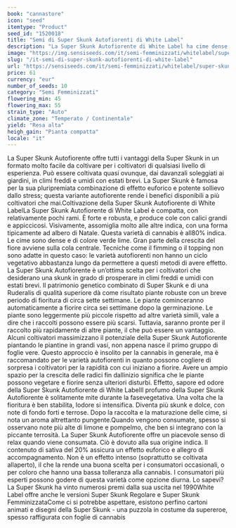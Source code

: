 ```yaml
---
book: "cannastore"
icon: "seed"
itemtype: "Product"
seed_id: "1520018"
title: "Semi di Super Skunk Autofiorenti di White Label"
description: "La Super Skunk Autofiorente di White Label ha cime dense e un odore skunk. Adatta a ogni clima all'interno e all’esterno. Fiorisce in 45-55 giorni."
image: "https://img.sensiseeds.com/it/semi-femminizzati/whitelabel/super-skunk-autoflowering-image.png"
slug: "/it-semi-di-super-skunk-autofiorenti-di-white-label"
url: "https://sensiseeds.com/it/semi-femminizzati/whitelabel/super-skunk-autoflowering?a_aid=cannastore"
price: 61
currency: "eur"
number_of_seeds: 10
category: "Semi Femminizzati"
flowering_min: 45
flowering_max: 55
strain_type: "Auto"
climate_zone: "Temperato / Continentale"
yield: "Resa alta"
heigh_gain: "Pianta compatta"
locale: "it"
---
```

La Super Skunk Autofiorente offre tutti i vantaggi della Super Skunk in un formato molto facile da coltivare per i coltivatori di qualsiasi livello di esperienza. Può essere coltivata quasi ovunque, dai davanzali soleggiati ai giardini, in climi freddi e umidi con estati brevi. La Super Skunk è famosa per la sua pluripremiata combinazione di effetto euforico e potente sollievo dallo stress; questa variante autofiorente rende i benefici disponibili a più coltivatori che mai.Coltivazione della Super Skunk Autofiorente di White LabelLa Super Skunk Autofiorente di White Label è compatta, con relativamente pochi rami. È forte e robusta, e produce cole con calici grandi e appiccicosi. Visivamente, assomiglia molto alle altre indica, con una forma tipicamente ad albero di Natale. Questa varietà di cannabis è all80% indica. Le cime sono dense e di colore verde lime. Gran parte della crescita del fiore avviene sulla cola centrale. Tecniche come il fimming o il topping non sono adatte in questo caso: le varietà autofiorenti non hanno un ciclo vegetativo abbastanza lungo da permettere a questi metodi di avere effetto. La Super Skunk Autofiorente è un’ottima scelta per i coltivatori che desiderano una skunk in grado di prosperare in climi freddi e umidi con estati brevi. Il patrimonio genetico combinato di Super Skunk e di una Ruderalis di qualità superiore dà come risultato piante robuste con un breve periodo di fioritura di circa sette settimane. Le piante cominceranno automaticamente a fiorire circa sei settimane dopo la germinazione. Le piante sono leggermente più piccole rispetto ad altre varietà simili, vale a dire che i raccolti possono essere più scarsi. Tuttavia, saranno pronte per il raccolto più rapidamente di altre piante, il che può essere un vantaggio. Alcuni coltivatori massimizzano il potenziale della Super Skunk Autofiorente piantando le piantine in grandi vasi, non appena nasce il primo gruppo di foglie vere. Questo approccio è insolito per la cannabis in generale, ma è raccomandato per le varietà autofiorenti in quanto possono cogliere di sorpresa i coltivatori per la rapidità con cui iniziano a fiorire. Avere un ampio spazio per la crescita delle radici fin dallinizio significa che le piante possono vegetare e fiorire senza ulteriori disturbi. Effetto, sapore ed odore della Super Skunk Autofiorente di White LabelIl profumo della Super Skunk Autofiorente è solitamente mite durante la fasevegetativa. Una volta che la fioritura è ben stabilita, lodore si intensifica. Diventa più skunk e dolce, con note di fondo forti e terrose. Dopo la raccolta e la maturazione delle cime, si nota un aroma altrettanto pungente.Quando vengono consumate, spesso si osservano note più alte di limone e pompelmo, che ben si integrano con la piccante terrosità. La Super Skunk Autofiorente offre un piacevole senso di relax quando viene consumata. Ciò è dovuto alla sua origine indica. Il contenuto di sativa del 20% assicura un effetto euforico e allegro di accompagnamento. Non è un effetto intenso (soprattutto se coltivata allaperto), il che la rende una buona scelta per i consumatori occasionali, o per coloro che hanno una bassa tolleranza alla cannabis. I consumatori più esperti possono godere di questa varietà come opzione diurna. Lo sapevi?La Super Skunk ha vinto numerosi premi dalla sua uscita nel 1990White Label offre anche le versioni Super Skunk Regolare e Super Skunk FemminizzataCome ci si potrebbe aspettare, esistono perfino cartoni animati e disegni della Super Skunk - una puzzola in costume da supereroe, spesso raffigurata con foglie di cannabis
